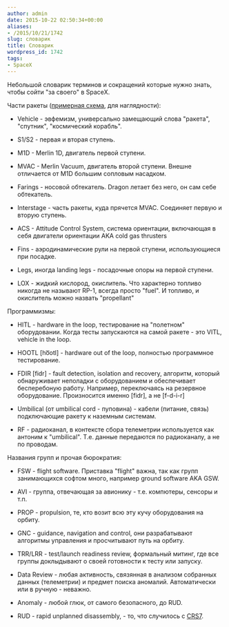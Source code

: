 ```yaml
---
author: admin
date: 2015-10-22 02:50:34+00:00
aliases:
- /2015/10/21/1742
slug: словарик
title: Словарик
wordpress_id: 1742
tags:
- SpaceX
---
```


Небольшой словарик терминов и сокращений которые нужно знать, чтобы сойти "за своего" в SpaceX.

Части ракеты ([примерная схема](https://pbs.twimg.com/media/B6w1WLQCYAAXvw4.jpg:large), для наглядности):

  * Vehicle - эвфемизм, универсально замещающий слова "ракета", "спутник", "космический корабль".

  * S1/S2 - первая и вторая ступень.

  * M1D - Merlin 1D, двигатель первой ступени.

  * MVAC - Merlin Vacuum, двигатель второй ступени. Внешне отличается от M1D большим сопловым насадком.

  * Farings - носовой обтекатель. Dragon летает без него, он сам себе обтекатель.

  * Interstage - часть ракеты, куда прячется MVAC. Соединяет первую и вторую ступень.

  * ACS - Attitude Control System, система ориентации, включающая в себя двигатели ориентации AKA cold gas thrusters

  * Fins - аэродинамические рули на первой ступени, использующиеся при посадке.

  * Legs, иногда landing legs - посадочные опоры на первой ступени.

  * LOX - жидкий кислород, окислитель. Что характерно топливо никогда не называют RP-1, всегда просто "fuel". И топливо, и окислитель можно назвать "propellant"

Программизмы:

  * HITL - hardware in the loop, тестирование на "полетном" оборудовании. Когда тесты запускаются на самой ракете - это VITL, vehicle in the loop.

  * HOOTL [ho͞otl] - hardware out of the loop, полностью программное тестирование.

  * FDIR [fidr] - fault detection, isolation and recovery, алгоритм, который обнаруживает неполадки с оборудованием и обеспечивает бесперебоную работу. Например, переключаясь на резервное оборудование. Произносится именно [fidr], а не [f-d-i-r]

  * Umbilical (от umbilical cord - пуповина) - кабели (питание, связь) подключающие ракету к наземным системам.

  * RF - радиоканал, в контексте сбора телеметрии используется как антоним к "umbilical". Т.е. данные передаются по радиоканалу, а не по проводам.

Названия групп и прочая бюрократия:

  * FSW - flight software. Приставка "flight" важна, так как групп занимающихся софтом много, например ground software AKA GSW.

  * AVI - группа, отвечающая за авионику - т.е. компютеры, сенсоры и т.п.

  * PROP - propulsion, те, кто возит всю эту кучу оборудования на орбиту.

  * GNC - guidance, navigation and control, они разрабатывают алгоритмы управления и просчитывают путь на орбиту.

  * TRR/LRR - test/launch readiness review, формальный митинг, где все группы доклыдывают о своей готовности к тесту или запуску.

  * Data Review - любая активность, связянная в анализом собранных данных (телеметрии) и предмет поиска аномалий. Автоматически или в ручную - неважно.

  * Anomaly - любой глюк, от самого безопасного, до RUD.

  * RUD - rapid unplanned disassembly, - то, что случилось с [CRS7](http://blog.not-a-kernel-guy.com/2015/06/28/1729).
